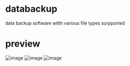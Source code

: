 # databackup
data backup software witth various file types surpported
# preview
![image](https://github.com/BestRenektonNA/databackup/assets/101043433/bd239349-42b5-4819-af65-bbf096302bd7)
![image](https://github.com/BestRenektonNA/databackup/assets/101043433/041c3ecf-b011-46ee-8f21-69603ac43515)
![image](https://github.com/BestRenektonNA/databackup/assets/101043433/61ffcb47-9cc3-4882-95f1-224e0d5bb757)

